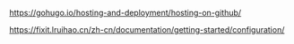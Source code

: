 https://gohugo.io/hosting-and-deployment/hosting-on-github/



https://fixit.lruihao.cn/zh-cn/documentation/getting-started/configuration/